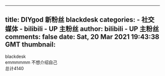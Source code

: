 
---
title: DIYgod 新粉丝 blackdesk
categories: 
    - 社交媒体
    - bilibili - UP 主粉丝
author: bilibili - UP 主粉丝
comments: false
date: Sat, 20 Mar 2021 19:43:38 GMT
thumbnail: 
---

<div>   
blackdesk<br>emmmmmm 不想介绍自己<br>总计4140  
</div>
            